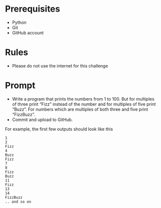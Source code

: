 # Prerequisites

- Python
- Git
- GitHub account

# Rules

- Please do not use the internet for this challenge

# Prompt

- Write a program that prints the numbers from 1 to 100. But for multiples of three print “Fizz” instead of the number and for multiples of five print “Buzz”. For numbers which are multiples of both three and five print “FizzBuzz”.
- Commit and upload to GitHub.

For example, the first few outputs should look like this

```
1
2
Fizz
4
Buzz
Fizz
7
8
Fizz
Buzz
11
Fizz
13
14
FizzBuzz
.. and so on
```

